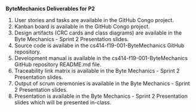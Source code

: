**ByteMechanics Deliverables for P2**

1. User stories and tasks are available in the GitHub Congo project.
2. Kanban board is available in the GitHub Congo project.
3. Design artifacts (CRC cards and class diagrams) are available in the Byte Mechanics - Sprint 2 Presentation slides.
4. Source code is availabe in the cs414-f19-001-ByteMechanics GitHub repository.
5. Development manual is available in the cs414-f19-001-ByteMechanics GitHub repository README.md file.
6. Traceability link matrix is available in the Byte Mechanics - Sprint 2 Presentation slides.
7. Output of scrum ceremonies is available in the Byte Mechanics - Sprint 2 Presentation slides.
8. Presentation is available in the Byte Mechanics - Sprint 2 Presentation slides which will be presented in-class.
